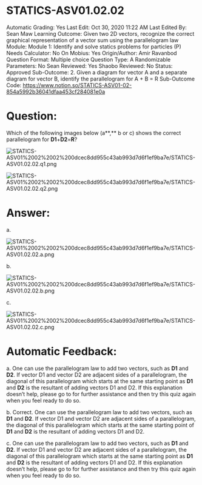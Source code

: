 # STATICS-ASV01.02.02

Automatic Grading: Yes
Last Edit: Oct 30, 2020 11:22 AM
Last Edited By: Sean Maw
Learning Outcome: Given two 2D vectors, recognize the correct graphical representation of a vector sum using the parallelogram law
Module: Module 1: Identify and solve statics problems for particles (P)
Needs Calculator: No
On Mobius: Yes
Origin/Author: Amir Ravanbod
Question Format: Multiple choice
Question Type: A
Randomizable Parameters: No
Sean Reviewed: Yes
Shaobo Reviewed: No
Status: Approved
Sub-Outcome: 2. Given a diagram for vector A and a separate diagram for vector B, identify the parallelogram for A + B = R
Sub-Outcome Code: https://www.notion.so/STATICS-ASV01-02-854a5992b36041dfaa453cf284081e0a

# Question:

Which of the following images below (a**,** b or c) shows the correct parallelogram for **D1**+**D2**=**R**?

![STATICS-ASV01%2002%2002%200dcec8dd955c43ab993d7d6f1ef9ba7e/STATICS-ASV01.02.02.q1.png](STATICS-ASV01%2002%2002%200dcec8dd955c43ab993d7d6f1ef9ba7e/STATICS-ASV01.02.02.q1.png)

![STATICS-ASV01%2002%2002%200dcec8dd955c43ab993d7d6f1ef9ba7e/STATICS-ASV01.02.02.q2.png](STATICS-ASV01%2002%2002%200dcec8dd955c43ab993d7d6f1ef9ba7e/STATICS-ASV01.02.02.q2.png)

# Answer:

a. 

![STATICS-ASV01%2002%2002%200dcec8dd955c43ab993d7d6f1ef9ba7e/STATICS-ASV01.02.02.a.png](STATICS-ASV01%2002%2002%200dcec8dd955c43ab993d7d6f1ef9ba7e/STATICS-ASV01.02.02.a.png)

b. 

![STATICS-ASV01%2002%2002%200dcec8dd955c43ab993d7d6f1ef9ba7e/STATICS-ASV01.02.02.b.png](STATICS-ASV01%2002%2002%200dcec8dd955c43ab993d7d6f1ef9ba7e/STATICS-ASV01.02.02.b.png)

c. 

![STATICS-ASV01%2002%2002%200dcec8dd955c43ab993d7d6f1ef9ba7e/STATICS-ASV01.02.02.c.png](STATICS-ASV01%2002%2002%200dcec8dd955c43ab993d7d6f1ef9ba7e/STATICS-ASV01.02.02.c.png)

# Automatic Feedback:

a. One can use the parallelogram law to add two vectors, such as **D1** and **D2**. If vector D1 and vector D2 are adjacent sides of a parallelogram, the diagonal of this parallelogram which starts at the same starting point as **D1** and **D2** is the resultant of adding vectors D1 and D2. If this explanation doesn’t help, please go to <a location where all the links are> for further assistance and then try this quiz again when you feel ready to do so.

b. Correct. One can use the parallelogram law to add two vectors, such as **D1** and **D2**. If vector D1 and vector D2 are adjacent sides of a parallelogram, the diagonal of this parallelogram which starts at the same starting point of **D1** and **D2** is the resultant of adding vectors D1 and D2.

c. One can use the parallelogram law to add two vectors, such as **D1** and **D2**. If vector D1 and vector D2 are adjacent sides of a parallelogram, the diagonal of this parallelogram which starts at the same starting point as **D1** and **D2** is the resultant of adding vectors D1 and D2. If this explanation doesn’t help, please go to <a location where all the links are> for further assistance and then try this quiz again when you feel ready to do so.